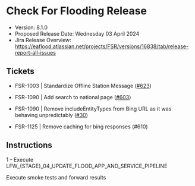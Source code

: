 # Check For Flooding Release

* Version: 8.1.0
* Proposed Release Date: Wednesday 03 April 2024
* Jira Release Overview: https://eaflood.atlassian.net/projects/FSR/versions/16838/tab/release-report-all-issues

## Tickets


  
  - FSR-1003 | Standardize Offline Station Message ([#623](https://github.com/DEFRA/flood-app/pull/623))
  
  - FSR-1090 | Add search to national page ([#603](https://github.com/DEFRA/flood-app/pull/603))

  - FSR-1090 | Remove includeEntityTypes from Bing URL as it was behaving unpredictably ([#30](https://gitlab-dev.aws-int.defra.cloud/flood/lfwconfig/-/merge_requests/30))

  - FSR-1125 | Remove caching for bing responses (#610)


## Instructions


  1 - Execute LFW_{STAGE}_04_UPDATE_FLOOD_APP_AND_SERVICE_PIPELINE


Execute smoke tests and forward results
